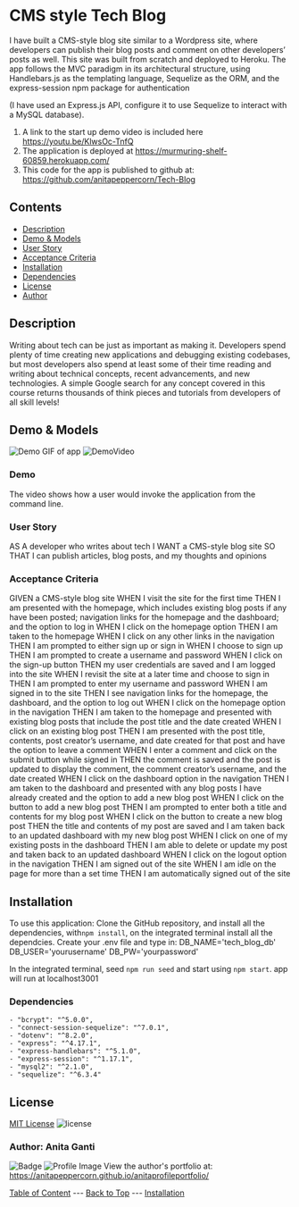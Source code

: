# CMS style Tech Blog
I have built a CMS-style blog site similar to a Wordpress site, where developers can publish their blog posts and comment on other developers’ posts as well. This site was built from scratch and deployed to Heroku. The app follows the MVC paradigm in its architectural structure, using Handlebars.js as the templating language, Sequelize as the ORM, and the express-session npm package for authentication

(I have used an Express.js API, configure it to use Sequelize to interact with a MySQL database).

1. A link to the start up demo video is included here https://youtu.be/KlwsOc-TnfQ 
2. The application is deployed at https://murmuring-shelf-60859.herokuapp.com/
3. This code for the app is published to github at: https://github.com/anitapeppercorn/Tech-Blog

## Contents
- [Description](#Description)
- [Demo & Models](#Demo&Models)
- [User Story](#User-Story)
- [Acceptance Criteria](#Acceptance-Criteria)
- [Installation](#Installation)
- [Dependencies](#Dependencies)
- [License](#License)
- [Author](#Author)

## Description

Writing about tech can be just as important as making it. Developers spend plenty of time creating new applications and debugging existing codebases, but most developers also spend at least some of their time reading and writing about technical concepts, recent advancements, and new technologies. A simple Google search for any concept covered in this course returns thousands of think pieces and tutorials from developers of all skill levels!

## Demo & Models
![Demo GIF of app](/images/mock-up.gif)
![DemoVideo](https://youtu.be/KlwsOc-TnfQ)
### Demo 
The video shows how a user would invoke the application from the command line.

### User Story
AS A developer who writes about tech
I WANT a CMS-style blog site
SO THAT I can publish articles, blog posts, and my thoughts and opinions

### Acceptance Criteria
GIVEN a CMS-style blog site
WHEN I visit the site for the first time
THEN I am presented with the homepage, which includes existing blog posts if any have been posted; navigation links for the homepage and the dashboard; and the option to log in
WHEN I click on the homepage option
THEN I am taken to the homepage
WHEN I click on any other links in the navigation
THEN I am prompted to either sign up or sign in
WHEN I choose to sign up
THEN I am prompted to create a username and password
WHEN I click on the sign-up button
THEN my user credentials are saved and I am logged into the site
WHEN I revisit the site at a later time and choose to sign in
THEN I am prompted to enter my username and password
WHEN I am signed in to the site
THEN I see navigation links for the homepage, the dashboard, and the option to log out
WHEN I click on the homepage option in the navigation
THEN I am taken to the homepage and presented with existing blog posts that include the post title and the date created
WHEN I click on an existing blog post
THEN I am presented with the post title, contents, post creator’s username, and date created for that post and have the option to leave a comment
WHEN I enter a comment and click on the submit button while signed in
THEN the comment is saved and the post is updated to display the comment, the comment creator’s username, and the date created
WHEN I click on the dashboard option in the navigation
THEN I am taken to the dashboard and presented with any blog posts I have already created and the option to add a new blog post
WHEN I click on the button to add a new blog post
THEN I am prompted to enter both a title and contents for my blog post
WHEN I click on the button to create a new blog post
THEN the title and contents of my post are saved and I am taken back to an updated dashboard with my new blog post
WHEN I click on one of my existing posts in the dashboard
THEN I am able to delete or update my post and taken back to an updated dashboard
WHEN I click on the logout option in the navigation
THEN I am signed out of the site
WHEN I am idle on the page for more than a set time
THEN I am automatically signed out of the site

## Installation
To use this application: Clone the GitHub repository, and install all the dependencies, with```npm install```, on the integrated terminal install all the dependcies. 
Create your .env file and type in:
DB_NAME='tech_blog_db'
DB_USER='yourusername'
DB_PW='yourpassword'

In the integrated terminal, seed ``npm run seed`` and start using ``npm start``. 
app will run at localhost3001


### Dependencies
    - "bcrypt": "^5.0.0",
    - "connect-session-sequelize": "^7.0.1",
    - "dotenv": "^8.2.0",
    - "express": "^4.17.1",
    - "express-handlebars": "^5.1.0",
    - "express-session": "^1.17.1",
    - "mysql2": "^2.1.0",
    - "sequelize": "^6.3.4"
    

## License
[MIT License](./LICENSE)
![license](https://img.shields.io/badge/License-MIT-blue)

### Author: Anita Ganti
![Badge](https://img.shields.io/badge/Github-anitapeppercorn-4cbbb9) 
![Profile Image](https://github.com/anitapeppercorn.png?size=50)
View the author's portfolio at:  https://anitapeppercorn.github.io/anitaprofileportfolio/


[Table of Content](#Table-of-Content) --- [Back to Top](#Tech-Blog) --- [Installation](#Installation)